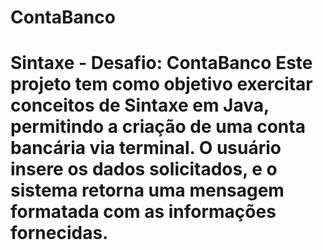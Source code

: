 # ContaBanco
# Sintaxe - Desafio: ContaBanco  Este projeto tem como objetivo exercitar conceitos de Sintaxe em Java, permitindo a criação de uma conta bancária via terminal. O usuário insere os dados solicitados, e o sistema retorna uma mensagem formatada com as informações fornecidas.
